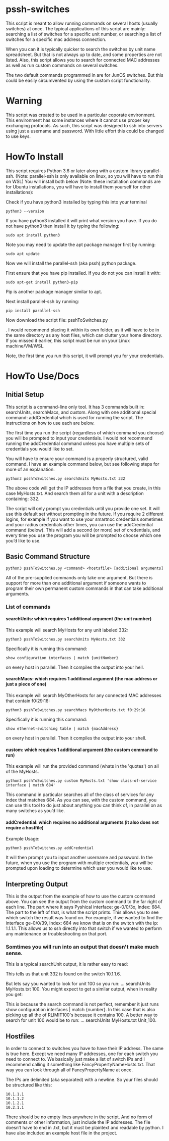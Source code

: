 # pssh-switches
This script is meant to allow running commands on several hosts (usually switches) at once. The typical applications of this script are mainly: searching a list of switches for a specific unit number, or searching a list of switches for a specific mac address connection. 

When you can it is typically quicker to search the switches by unit name spreadsheet. But that is not always up to date, and some properties are not listed. Also, this script allows you to search for connected MAC addresses as well as run custom commands on several switches.

The two default commands programmed in are for JunOS switches. But this could be easily circumvented by using the custom script functionality.

# Warning
This script was created to be used in a particular coporate environment. This environment has some instances where it cannot use proper key exchanging protocols. As such, this script was designed to ssh into servers using just a username and password. With little effort this could be changed to use keys.

# HowTo Install
This script requires Python 3.6 or later along with a custom library parallel-ssh. (Note: parallel-ssh is only available on linux, so you will have to run this on WSL) You will install both below (Note: these installation commands are for Ubuntu installations, you will have to install them yourself for other installations):

Check if you have python3 installed by typing this into your terminal

    python3 --version

If you have python3 installed it will print what version you have. If you do not have python3 then install it by typing the following:

	sudo apt install python3

Note you may need to update the apt package manager first by running:

    sudo apt update

Now we will install the parallel-ssh (aka pssh) python package.

First ensure that you have pip installed. If you do not you can install it with: 

	sudo apt-get install python3-pip

Pip is another package manager similar to apt.

Next install parallel-ssh by running: 

    pip install parallel-ssh

Now download the script file: psshToSwitches.py

 . I would recommend placing it within its own folder, as it will have to be in the same directory as any host files, which can clutter your home directory. If you missed it earlier, this script must be run on your Linux machine/VM/WSL.

Note, the first time you run this script, it will prompt you for your credentials.

# HowTo Use/Docs
## Initial Setup
This script is a command-line only tool. It has 3 commands built in: searchUnits, searchMacs, and custom. Along with one additional special command: addCredential which is used for running the script. The instructions on how to use each are below.

The first time you run the script (regardless of which command you choose) you will be prompted to input your credentials. I would not recommend running the addCredential command unless you have multiple sets of credentials you would like to set. 

You will have to ensure your command is a properly structured, valid command. I have an example command below, but see following steps for more of an explanation.

	python3 psshToSwitches.py searchUnits MyHosts.txt 332

The above code will get the IP addresses from a file that you create, in this case MyHosts.txt. And search them all for a unit with a description containing: 332.

The script will only prompt you credentials until you provide one set. It will use this default set without prompting in the future. If you require 2 different logins, for example if you want to use your smartnoc credentials sometimes and your radius credentials other times, you can use the addCredential command (below). This will add a second (or more) set of credentials, and every time you use the program you will be prompted to choose which one you’d like to use.
## Basic Command Structure
	
	python3 psshToSwitches.py <command> <hostsfile> [additional arguments]
 All of the pre-supplied commands only take one argument. But there is support for more than one additional argument if someone wants to program their own permanent custom commands in that can take additional arguments.

### List of commands
#### searchUnits: which requires 1 additional argument (the unit number)
This example will search MyHosts for any unit labeled 332: 

	python3 psshToSwitches.py searchUnits MyHosts.txt 332

 Specifically it is running this command: 

 	show configuration interfaces | match {unitNumber}
on every host in parallel. Then it compiles the output into your hell.
#### searchMacs: which requires 1 additional argument (the mac address or just a piece of one)
This example will search MyOtherHosts for any connected MAC addresses that contain f0:29:16: 

	python3 psshToSwitches.py searchMacs MyOtherHosts.txt f0:29:16
Specifically it is running this command:
	
 	show ethernet-switching table | match {macAddress}
on every host in parallel. Then it compiles the output into your shell.
#### custom: which requires 1 additional argument (the custom command to run)
This example will run the provided command (whats in the 'quotes') on all of the MyHosts.

	python3 psshToSwitches.py custom MyHosts.txt 'show class-of-service interface | match 684'
This command in particular searches all of the class of services for any index that matches 684.
As you can see, with the custom command, you can use this tool to do just about anything you can think of, in parallel on as many switches as you’d like.

#### addCredential: which requires no additional arguments (**it also does not require a hostfile**)
Example Usage:

	python3 psshToSwitches.py addCredential
It will then prompt you to input another username and password. In the future, when you use the program with multiple credentials, you will be prompted upon loading to determine which user you would like to use.
## Interpreting Output
This is the output from the example of how to use the custom command above. You can see the output from the custom command to the far right of each line. The part where it says Pyshical interface: ge-0/0/3x, Index: 684. The part to the left of that, is what the script prints. This allows you to see which switch the result was found on. For example, if we wanted to find the interface ge-0/0/39, Index: 684 we know that is on the switch with the ip: 1.1.1.1. This allows us to ssh directly into that switch if we wanted to perform any maintenance or troubleshooting on that port.
### Somtimes you will run into an output that doesn't make much sense.
This is a typical searchUnit output, it is rather easy to read: 

This tells us that unit 332 is found on the switch 10.1.1.6.

But lets say you wanted to look for unit 100 so you run: ... searchUnits MyHosts.txt 100. You might expect to get a similar output, when in reality you get: 

This is because the search command is not perfect, remember it just runs show configuration interfaces | match {number}. In this case that is also picking up all the of RLIMIT100's because it contains 100. A better way to search for unit 100 would be to run: ... searchUnits MyHosts.txt Unit_100.

## Hostfiles
In order to connect to switches you have to have their IP address. The same is true here. Except we need many IP addresses, one for each switch you need to connect to. We basically just make a list of switch IPs and I recommend calling it something like FancyPropertyNameHosts.txt. That way you can look through all of FancyPropertyName at once.

The IPs are delimited (aka separated) with a newline. So your files should be structured like this:

	10.1.1.1
 	10.1.1.2
	10.1.2.1
 	10.2.1.1
There should be no empty lines anywhere in the script. And no form of comments or other information, just include the IP addresses. The file doesn’t have to end in .txt, but it must be plaintext and readable by python.
I have also included an example host file in the project.
